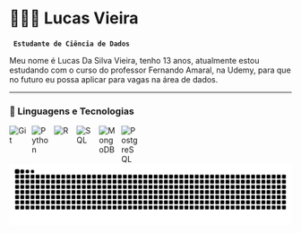 # 👩🏻‍💻 Lucas Vieira 

**` Estudante de Ciência de Dados`**

Meu nome é Lucas Da Silva Vieira, tenho 13 anos, atualmente estou estudando com o curso do professor Fernando Amaral, na Udemy, para que no futuro eu possa aplicar para vagas na área de dados. 
 



---

### 🤖 Linguagens e Tecnologias
<img 
    align="left" 
    alt="Git" 
    title="Git"
    width="30px" 
    style="padding-right: 10px;" 
    src="https://cdn.jsdelivr.net/gh/devicons/devicon@latest/icons/git/git-original.svg" 
/>
<img 
    align="left" 
    alt="Python" 
    title="Python"
    width="30px" 
    style="padding-right: 10px;" 
    src="https://cdn.jsdelivr.net/gh/devicons/devicon@latest/icons/python/python-original.svg" 
/>
<img 
    align= "left"
    alt="R"
    title="R"
    width="30px"
    style= "padding-right: 10px;"
    src="https://upload.wikimedia.org/wikipedia/commons/thumb/1/1b/R_logo.svg/724px-R_logo.svg.png"
/>
<img
     align="left" 
    alt="SQL" 
    title="SQL"
    width="30px" 
    style="padding-right: 10px;" 
    src="https://cdn.jsdelivr.net/gh/devicons/devicon@latest/icons/azuresqldatabase/azuresqldatabase-original.svg" 
/>
<img
     align="left" 
    alt="MongoDB" 
    title="MongoDB"
    width="30px" 
    style="padding-right: 10px;" 
     src="https://cdn.jsdelivr.net/gh/devicons/devicon@latest/icons/mongodb/mongodb-plain-wordmark.svg"        
 />
<img
     align="left" 
    alt="PostgreSQL" 
    title="PostgreSQL"
    width="30px" 
    style="padding-right: 10px;" 
     src="https://cdn.jsdelivr.net/gh/devicons/devicon@latest/icons/postgresql/postgresql-plain-wordmark.svg" 
/>      
<br/>
<br/>

<picture align="center">
  <source media="(prefers-color-scheme: dark)" srcset="https://raw.githubusercontent.com/lucxsz10/lucxsz10/output/github-contribution-grid-snake-dark.svg">
  <source media="(prefers-color-scheme: light)" srcset="https://raw.githubusercontent.com/lucxsz10/lucxsz10/output/github-contribution-grid-snake-dark.svg">
  <img align="center" alt="github contribution grid snake animation" src="https://raw.githubusercontent.com/lucxsz10/lucxsz10/output/github-contribution-grid-snake.svg">
</picture>

